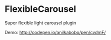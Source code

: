 FlexibleCarousel
================

Super flexible light carousel plugin

Demo: http://codepen.io/anilkabobo/pen/cvdmF/
